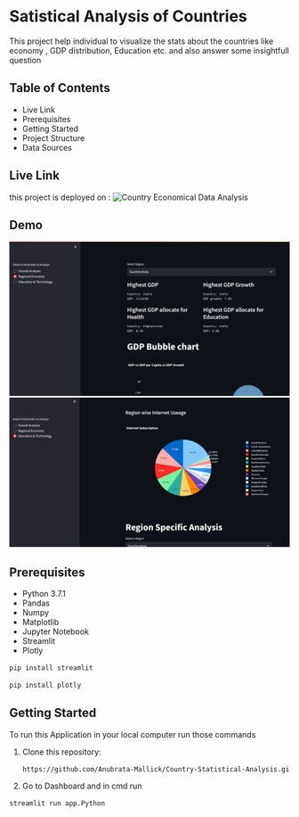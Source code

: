 # Satistical Analysis of Countries

This project help individual to visualize the stats about the countries like economy , GDP distribution, Education etc. and also answer some insightfull question

## Table of Contents

-  Live Link 
-  Prerequisites 
-  Getting Started 
-  Project Structure 
-  Data Sources 

## Live Link

this project is deployed on : ![Country Economical Data Analysis](https://country-analysis.streamlit.app/)

## Demo
![.](https://github.com/Anubrata-Mallick/Country-Statistical-Analysis/blob/main/images/im1.png)
![.](https://github.com/Anubrata-Mallick/Country-Statistical-Analysis/blob/main/images/im2.png)
## Prerequisites

- Python 3.7.1
- Pandas 
- Numpy
- Matplotlib
- Jupyter Notebook
- Streamlit
- Plotly

```bash
pip install streamlit
```
```bash
pip install plotly
```

## Getting Started

To run this Application in your local computer run those commands

1. Clone this repository:
   ```bash
   https://github.com/Anubrata-Mallick/Country-Statistical-Analysis.git
   ```
2. Go to Dashboard and in cmd run
```bash
streamlit run app.Python
```



